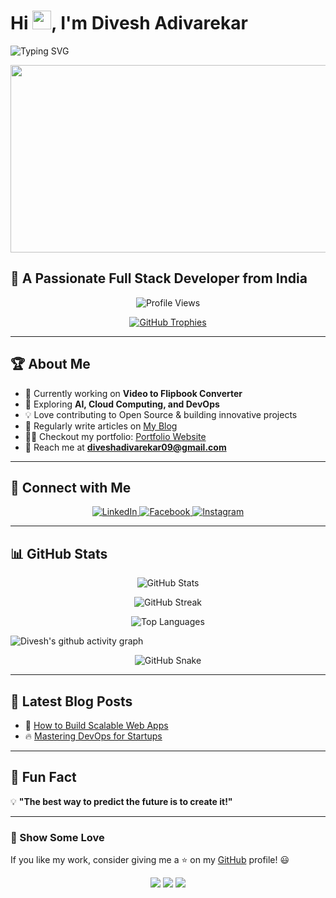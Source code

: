 # Hi <img src="https://raw.githubusercontent.com/MartinHeinz/MartinHeinz/master/wave.gif" width="30px">, I'm Divesh Adivarekar

<img src="https://readme-typing-svg.herokuapp.com?font=Fira+Code&weight=500&size=24&pause=1000&color=F71A94&width=435&lines=Full+Stack+Developer;Open+Source+Enthusiast;AI+%7C+Cloud+%7C+DevOps+Learner" alt="Typing SVG" />

<p align="center">
  <img src="https://media.giphy.com/media/qgQUggAC3Pfv687qPC/giphy.gif" width="600" height="300" />
</p>

## 🚀 A Passionate Full Stack Developer from India

<p align="center">
  <img src="https://komarev.com/ghpvc/?username=diveshadivarekar&label=Profile%20views&color=0e75b6&style=flat" alt="Profile Views" />
</p>

<p align="center">
  <a href="https://github.com/ryo-ma/github-profile-trophy">
    <img src="https://github-profile-trophy.vercel.app/?username=diveshadivarekar&theme=onedark&no-frame=true&no-bg=true&margin-w=5" alt="GitHub Trophies" />
  </a>
</p>

---

## 🏆 About Me
- 🎯 Currently working on **Video to Flipbook Converter**
- 🌱 Exploring **AI, Cloud Computing, and DevOps**
- 💡 Love contributing to Open Source & building innovative projects  
- 📝 Regularly write articles on [My Blog](https://diveshadivarekar.github.io/blog.html)  
- 👨‍💻 Checkout my portfolio: [Portfolio Website](https://diveshadivarekar.github.io/)  
- 📧 Reach me at **diveshadivarekar09@gmail.com**  

---

## 🔗 Connect with Me  
<p align="center">
  <a href="https://www.linkedin.com/in/divesh-adivarekar/" target="_blank">
    <img src="https://img.shields.io/badge/LinkedIn-0A66C2?style=for-the-badge&logo=linkedin&logoColor=white" alt="LinkedIn" />
  </a>
  <a href="https://fb.com/diveshadivarekar" target="_blank">
    <img src="https://img.shields.io/badge/Facebook-1877F2?style=for-the-badge&logo=facebook&logoColor=white" alt="Facebook" />
  </a>
  <a href="https://instagram.com/diveshadivarekar" target="_blank">
    <img src="https://img.shields.io/badge/Instagram-E4405F?style=for-the-badge&logo=instagram&logoColor=white" alt="Instagram" />
  </a>
</p>

---

## 📊 GitHub Stats  
<p align="center">
  <img src="https://github-readme-stats.vercel.app/api?username=diveshadivarekar&show_icons=true&theme=radical&count_private=true" alt="GitHub Stats" />
</p>

<p align="center">
  <img src="https://github-readme-streak-stats.herokuapp.com/?user=diveshadivarekar&theme=radical" alt="GitHub Streak" />
</p>

<p align="center">
  <img src="https://github-readme-stats.vercel.app/api/top-langs/?username=diveshadivarekar&layout=compact&theme=radical" alt="Top Languages" />
</p>

<p align="center">

![Divesh's github activity graph](https://github-readme-activity-graph.vercel.app/graph?username=diveshadivarekar&theme=rogue)
</p>

<p align="center">
  <img src="https://raw.githubusercontent.com/diveshadivarekar/diveshadivarekar/output/github-contribution-grid-snake.svg" alt="GitHub Snake" />
</p>

---

## 📅 Latest Blog Posts
<!-- BLOG-POST-LIST:START -->
- 🚀 [How to Build Scalable Web Apps](https://diveshadivarekar.github.io/blog.html)
- 🔥 [Mastering DevOps for Startups](https://diveshadivarekar.github.io/blog.html)
<!-- BLOG-POST-LIST:END -->

---

## 🎯 Fun Fact  
💡 **"The best way to predict the future is to create it!"**  

---

### 🚀 Show Some Love
If you like my work, consider giving me a ⭐ on my [GitHub](https://github.com/diveshadivarekar) profile! 😃

<p align="center">
  <img src="https://forthebadge.com/images/badges/built-with-love.svg" />
  <img src="https://forthebadge.com/images/badges/made-with-python.svg" />
  <img src="https://forthebadge.com/images/badges/open-source.svg" />
</p>

